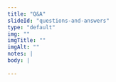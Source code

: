 ```yaml
--- 
title: "Q&A"
slideId: "questions-and-answers"
type: "default"
img: ""
imgTitle: ""
imgAlt: ""
notes: | 
body: | 
        
---
```

